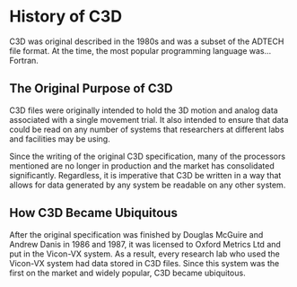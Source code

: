 # History of C3D

C3D was original described in the 1980s and was a subset of the ADTECH file format. At the time, the most popular programming language was... Fortran.

## The Original Purpose of C3D

C3D files were originally intended to hold the 3D motion and analog data associated with a single movement trial. It also intended to ensure that data could be read on any number of systems that researchers at different labs and facilities may be using.

Since the writing of the original C3D specification, many of the processors mentioned are no longer in production and the market has consolidated significantly. Regardless, it is imperative that C3D be written in a way that allows for data generated by any system be readable on any other system.

## How C3D Became Ubiquitous

After the original specification was finished by Douglas McGuire and Andrew Danis in 1986 and 1987, it was licensed to Oxford Metrics Ltd and put in the Vicon-VX system. As a result, every research lab who used the Vicon-VX system had data stored in C3D files. Since this system was the first on the market and widely popular, C3D became ubiquitous.


